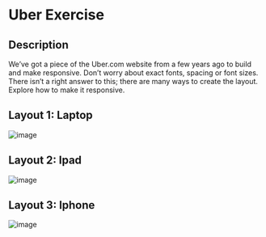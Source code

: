 # Uber Exercise

## Description 
We’ve got a piece of the Uber.com website from a few years ago to build and make responsive. Don’t worry about exact fonts, spacing or font sizes. There isn’t a right answer to this; there are many ways to create the layout. Explore how to make it responsive.
## Layout 1: Laptop 
![image](https://user-images.githubusercontent.com/55963699/212246163-ce90066a-da37-4da3-99c4-655271b0ef9d.png)
## Layout 2: Ipad
![image](https://user-images.githubusercontent.com/55963699/212246214-8babe5b2-1e25-4f64-814f-644b1ac49b43.png)
## Layout 3: Iphone 
![image](https://user-images.githubusercontent.com/55963699/212246244-ca70ee88-9eff-435f-b8cd-b46ff194489f.png)
